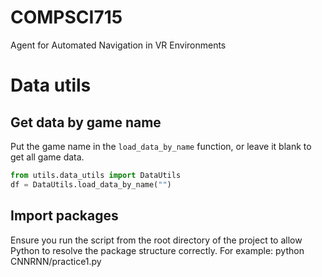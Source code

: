 # COMPSCI715
Agent for Automated Navigation in VR Environments

# Data utils

## Get data by game name
Put the game name in the `load_data_by_name` function, or leave it blank to get all game data.
```python
from utils.data_utils import DataUtils
df = DataUtils.load_data_by_name("")
```

## Import packages
Ensure you run the script from the root directory of the project to allow Python to resolve the package structure correctly. For example:
python CNNRNN/practice1.py